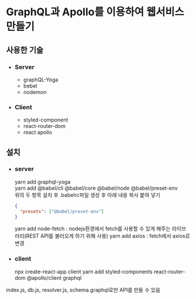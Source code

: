 # GraphQL과 Apollo를 이용하여 웹서비스 만들기

## 사용한 기술

- ### Server

  - graphQL-Yoga
  - bebel
  - nodemon

- ### Client

  - styled-component
  - react-router-dom
  - react apollo

## 설치

- ### server

  yarn add graphql-yoga <br/>
  yarn add @babel/cli @babel/core @babel/node @babel/preset-env <br/>
  위의 두 항목 설치 후 .babelrc파일 생성 후 아래 내용 복사 붙여 넣기

  ```json
  {
    "presets": ["@babel/preset-env"]
  }
  ```

  yarn add node-fetch : nodejs환경에서 fetch를 사용할 수 있게 해주는 라이브러리(REST API를 불러오게 하기 위해 사용)
  yarn add axios : fetch에서 axios로 변경

- ### client
  npx create-react-app client
  yarn add styled-components react-router-dom @apollo/client graphql

index.js, db.js, resolver.js, schema.graphql로만 API를 만들 수 있음
